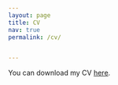 ```yaml
---
layout: page
title: CV
nav: true
permalink: /cv/


---
```


You can download my CV [here](https://shivanikamtikar.github.io/assets/pdf/CV_Shivani_Kamtikar-phd.pdf).